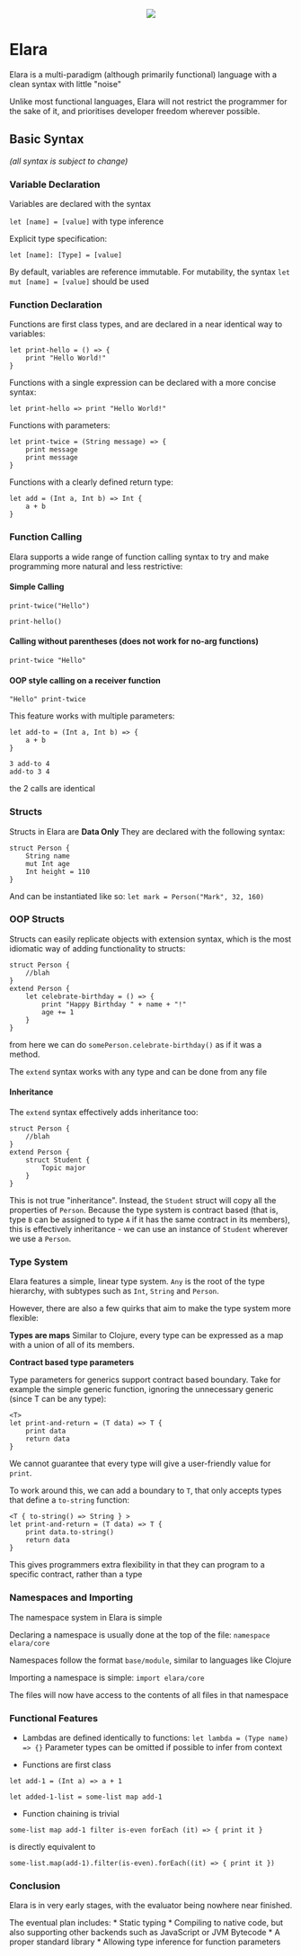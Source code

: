 <p align="center">
  <img src="https://avatars0.githubusercontent.com/u/69144757?s=400&u=88a79a0096e5427a77ec1d794548cf588cad74e0&v=4">
</p>

# Elara

Elara is a multi-paradigm (although primarily functional) language with a clean syntax with little "noise"
 
Unlike most functional languages, Elara will not restrict the programmer for the sake of it,
and prioritises developer freedom wherever possible.

## Basic Syntax
*(all syntax is subject to change)*
### Variable Declaration
Variables are declared with the syntax 

`let [name] = [value]` with type inference

Explicit type specification:

`let [name]: [Type] = [value]`

By default, variables are reference immutable.
For mutability, the syntax `let mut [name] = [value]` should be used


### Function Declaration

Functions are first class types, and are declared in a near identical way to variables:

```
let print-hello = () => {
    print "Hello World!"
}
```

Functions with a single expression can be declared with a more concise syntax:
```
let print-hello => print "Hello World!"
```

Functions with parameters:
```
let print-twice = (String message) => {
    print message
    print message
}
```

Functions with a clearly defined return type:
```
let add = (Int a, Int b) => Int {
    a + b
}
```

### Function Calling

Elara supports a wide range of function calling syntax to try and make programming more natural and less restrictive:

#### Simple Calling
`print-twice("Hello")`

`print-hello()`

#### Calling without parentheses (does not work for no-arg functions)
`print-twice "Hello"`

#### OOP style calling on a receiver function
`"Hello" print-twice`

This feature works with multiple parameters:
```
let add-to = (Int a, Int b) => {
    a + b
}

3 add-to 4
add-to 3 4
```

the 2 calls are identical

### Structs

Structs in Elara are **Data Only**
They are declared with the following syntax:
```
struct Person {
    String name
    mut Int age
    Int height = 110
}
``` 

And can be instantiated like so:
`let mark = Person("Mark", 32, 160)`


### OOP Structs
Structs can easily replicate objects with extension syntax, which is the most idiomatic way of adding functionality to structs:

```
struct Person {
    //blah
}
extend Person {
    let celebrate-birthday = () => {
        print "Happy Birthday " + name + "!"
        age += 1
    }
} 
```

from here we can do `somePerson.celebrate-birthday()` as if it was a method.

The `extend` syntax works with any type and can be done from any file

#### Inheritance
The `extend` syntax effectively adds inheritance too:

```
struct Person {
    //blah
}
extend Person {
    struct Student {
        Topic major
    }
}
```

This is not true "inheritance". Instead, the `Student` struct will copy all the properties of `Person`.
Because the type system is contract based (that is, type `B` can be assigned to type `A` if it has the same contract in its members),
this is effectively inheritance - we can use an instance of `Student` wherever we use a `Person`.
### Type System

Elara features a simple, linear type system. 
`Any` is the root of the type hierarchy, with subtypes such as `Int`, `String` and `Person`.

However, there are also a few quirks that aim to make the type system more flexible:

**Types are maps**
Similar to Clojure, every type can be expressed as a map with a union of all of its members.

**Contract based type parameters**

Type parameters for generics support contract based boundary.
Take for example the simple generic function, ignoring the unnecessary generic (since T can be any type):
```
<T>
let print-and-return = (T data) => T {
    print data
    return data
}
``` 
 
We cannot guarantee that every type will give a user-friendly value for `print`.

To work around this, we can add a boundary to `T`, that only accepts types that define a `to-string` function:

```
<T { to-string() => String } >
let print-and-return = (T data) => T {
    print data.to-string()
    return data
}
```

This gives programmers extra flexibility in that they can program to a specific contract, rather than a type


### Namespaces and Importing

The namespace system in Elara is simple

Declaring a namespace is usually done at the top of the file:
`namespace elara/core`

Namespaces follow the format `base/module`, similar to languages like Clojure

Importing a namespace is simple:
`import elara/core`

The files will now have access to the contents of all files in that namespace

### Functional Features
* Lambdas are defined identically to functions:
`let lambda = (Type name) => {}`
Parameter types can be omitted if possible to infer from context

* Functions are first class
```
let add-1 = (Int a) => a + 1

let added-1-list = some-list map add-1
```

* Function chaining is trivial
```
some-list map add-1 filter is-even forEach (it) => { print it }
```
is directly equivalent to
```
some-list.map(add-1).filter(is-even).forEach((it) => { print it })
```
### Conclusion

Elara is in very early stages, with the evaluator being nowhere near finished.

The eventual plan includes:
    * Static typing
    * Compiling to native code, but also supporting other backends such as JavaScript or JVM Bytecode
    * A proper standard library
    * Allowing type inference for function parameters


